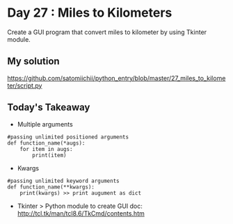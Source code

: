 # Day 27 : Miles to Kilometers

Create a GUI program that convert miles to kilometer by using Tkinter module.

## My solution

https://github.com/satomiichii/python_entry/blob/master/27_miles_to_kilometer/script.py


## Today's Takeaway
- Multiple arguments
```buildoutcfg
#passing unlimited positioned arguments
def function_name(*augs):
    for item in augs:
        print(item)
```
- Kwargs
```buildoutcfg
#passing unlimited keyword arguments
def function_name(**kwargs):
    print(kwargs) >> print augument as dict
```
- Tkinter > Python module to create GUI
doc: http://tcl.tk/man/tcl8.6/TkCmd/contents.htm
  